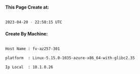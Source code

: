 
   
#### This Page Create at:

```bash

2023-04-20 - 22:58:15 UTC

```

#### Create By Machine:

```bash

Host Name : fv-az257-301

platform  : Linux-5.15.0-1035-azure-x86_64-with-glibc2.35

Ip Local  : 10.1.0.26

```

